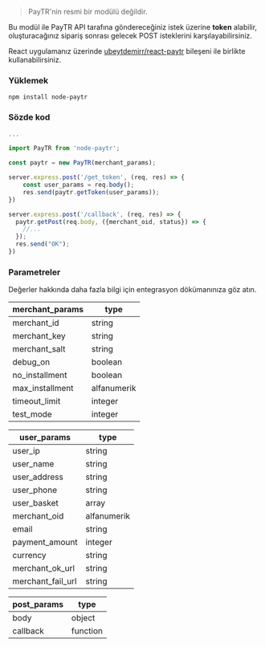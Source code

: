 > PayTR'nin resmi bir modülü değildir.

Bu modül ile PayTR API tarafına göndereceğiniz istek üzerine **token** alabilir, oluşturacağınız sipariş sonrası gelecek POST isteklerini karşılayabilirsiniz.

React uygulamanız üzerinde [ubeytdemirr/react-paytr](https://github.com/ubeytdemirr/react-paytr) bileşeni ile birlikte kullanabilirsiniz.

### Yüklemek

`npm install node-paytr`

### Sözde kod

```javascript
...

import PayTR from 'node-paytr';

const paytr = new PayTR(merchant_params);

server.express.post('/get_token', (req, res) => {
    const user_params = req.body();
    res.send(paytr.getToken(user_params));
})

server.express.post('/callback', (req, res) => {
  paytr.getPost(req.body, ({merchant_oid, status}) => {
    //...
  });
  res.send("OK");
})
```

### Parametreler

Değerler hakkında daha fazla bilgi için entegrasyon dökümanınıza göz atın.

| merchant_params       | type
| --------          | -----------
| merchant_id       | string
| merchant_key      | string
| merchant_salt     | string
| debug_on          | boolean
| no_installment    | boolean
| max_installment   | alfanumerik
| timeout_limit      | integer
| test_mode         | integer

| user_params       | type
| --------       | -----------
| user_ip        | string
| user_name      | string
| user_address   | string
| user_phone     | string
| user_basket    | array
| merchant_oid   | alfanumerik
| email          | string
| payment_amount | integer
| currency       | string
| merchant_ok_url   | string
| merchant_fail_url | string

| post_params        | type
| --------       | -----------
| body           | object
| callback       | function
